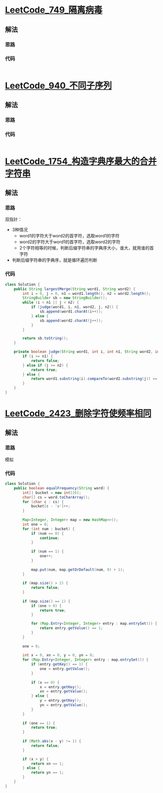 # [LeetCode_749_隔离病毒](https://leetcode.cn/problems/contain-virus/)
## 解法
### 思路

### 代码
```java

```
# [LeetCode_940_不同子序列](https://leetcode.cn/problems/distinct-subsequences-ii/)
## 解法
### 思路

### 代码
```java

```
# [LeetCode_1754_构造字典序最大的合并字符串](https://leetcode.cn/problems/largest-merge-of-two-strings/)
## 解法
### 思路
双指针：
- 3种情况
    - word1的字符大于word2的首字符，选取word1的字符
    - word2的字符大于word1的首字符，选取word2的字符
    - 2个字符相等的时候，判断后缀字符串的字典序大小，谁大，就用谁的首字符
- 判断后缀字符串的字典序，就是循环遍历判断
### 代码
```java
class Solution {
    public String largestMerge(String word1, String word2) {
        int i = 0, j = 0, n1 = word1.length(), n2 = word2.length();
        StringBuilder sb = new StringBuilder();
        while (i < n1 || j < n2) {
            if (judge(word1, i, n1, word2, j, n2)) {
                sb.append(word1.charAt(i++));
            } else {
                sb.append(word2.charAt(j++));
            }
        }

        return sb.toString();
    }

    private boolean judge(String word1, int i, int n1, String word2, int j, int n2) {
        if (i >= n1) {
            return false;
        } else if (j >= n2) {
            return true;
        } else {
            return word1.substring(i).compareTo(word2.substring(j)) >= 0;
        }
    }
}
```
# [LeetCode_2423_删除字符使频率相同](https://leetcode.cn/problems/remove-letter-to-equalize-frequency/)
## 解法
### 思路
模拟
### 代码
```java
class Solution {
    public boolean equalFrequency(String word) {
        int[] bucket = new int[26];
        char[] cs = word.toCharArray();
        for (char c : cs) {
            bucket[c - 'a']++;
        }
        
        Map<Integer, Integer> map = new HashMap<>();
        int one = 0;
        for (int num : bucket) {
            if (num == 0) {
                continue;
            }
            
            if (num == 1) {
                one++;
            }
            
            map.put(num, map.getOrDefault(num, 0) + 1);
        }
        
        if (map.size() > 2) {
            return false;
        }
        
        if (map.size() == 1) {
            if (one > 0) {
                return true;
            }

            for (Map.Entry<Integer, Integer> entry : map.entrySet()) {
                return entry.getValue() == 1;
            }
        }
        
        one = 0;
        
        int x = 0, xn = 0, y = 0, yn = 0;
        for (Map.Entry<Integer, Integer> entry : map.entrySet()) {
            if (entry.getKey() == 1) {
                one = entry.getValue();
            }
            
            if (x == 0) {
                x = entry.getKey();
                xn = entry.getValue();
            } else {
                y = entry.getKey();
                yn = entry.getValue();
            }
        }
        
        if (one == 1) {
            return true;
        }
        
        if (Math.abs(x - y) != 1) {
            return false;
        }

        if (x > y) {
            return xn == 1;
        } else {
            return yn == 1;
        }
    }
}
```